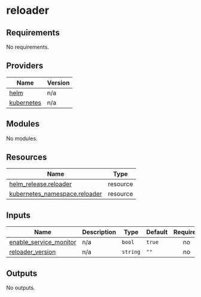 # reloader

<!-- BEGINNING OF PRE-COMMIT-TERRAFORM DOCS HOOK -->
## Requirements

No requirements.

## Providers

| Name | Version |
|------|---------|
| <a name="provider_helm"></a> [helm](#provider\_helm) | n/a |
| <a name="provider_kubernetes"></a> [kubernetes](#provider\_kubernetes) | n/a |

## Modules

No modules.

## Resources

| Name | Type |
|------|------|
| [helm_release.reloader](https://registry.terraform.io/providers/hashicorp/helm/latest/docs/resources/release) | resource |
| [kubernetes_namespace.reloader](https://registry.terraform.io/providers/hashicorp/kubernetes/latest/docs/resources/namespace) | resource |

## Inputs

| Name | Description | Type | Default | Required |
|------|-------------|------|---------|:--------:|
| <a name="input_enable_service_monitor"></a> [enable\_service\_monitor](#input\_enable\_service\_monitor) | n/a | `bool` | `true` | no |
| <a name="input_reloader_version"></a> [reloader\_version](#input\_reloader\_version) | n/a | `string` | `""` | no |

## Outputs

No outputs.
<!-- END OF PRE-COMMIT-TERRAFORM DOCS HOOK -->
